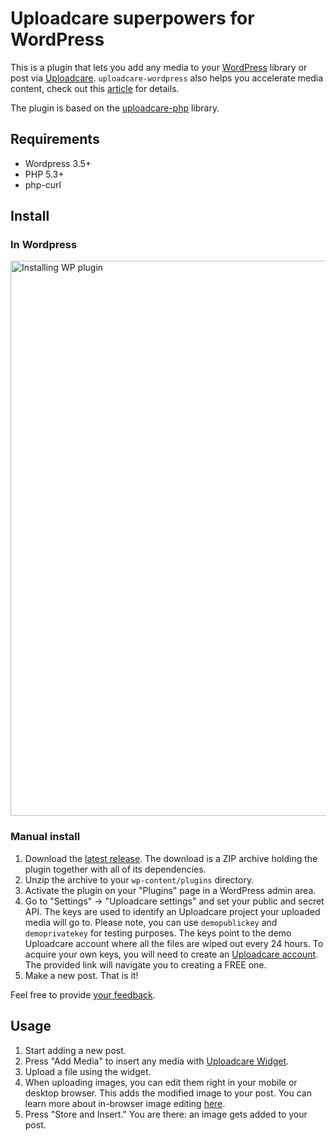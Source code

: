 # Uploadcare superpowers for WordPress

This is a plugin that lets you add any media to your [WordPress][5] library or
post via [Uploadcare][1]. `uploadcare-wordpress` also helps you accelerate media
content, check out this [article][ext-wparena-article] for details.

The plugin is based on the [uploadcare-php][4] library.

## Requirements

- Wordpress 3.5+
- PHP 5.3+
- php-curl

## Install

### In Wordpress

<a href="https://wordpress.org/plugins/uploadcare/" title="Navigate to the plugin page">
  <img src="https://ucarecdn.com/a6ed4f07-46d4-45f1-9a2e-1bef04d9f21a/InstallFromWP.gif"
       width="888" alt="Installing WP plugin">
</a>

### Manual install

1. Download the [latest release][3]. The download is a ZIP archive holding the
   plugin together with all of its dependencies.
2. Unzip the archive to your `wp-content/plugins` directory.
3. Activate the plugin on your "Plugins" page in a WordPress admin area.
4. Go to "Settings" -> "Uploadcare settings" and set your public and secret API.
   The keys are used to identify an Uploadcare project your uploaded media will
   go to. Please note, you can use `demopublickey` and `demoprivatekey` for
   testing purposes. The keys point to the demo Uploadcare account where all the
   files are wiped out every 24 hours.
   To acquire your own keys, you will need to create
   an [Uploadcare account](https://uploadcare.com/accounts/create/free/). The
   provided link will navigate you to creating a FREE one.
5. Make a new post. That is it!

Feel free to provide [your feedback](mailto:hello@uploadcare.com).

## Usage

1. Start adding a new post.
2. Press "Add Media" to insert any media with
   [Uploadcare Widget](https://uploadcare.com/features/widget/).
3. Upload a file using the widget.
4. When uploading images, you can edit them right in your mobile or desktop
   browser. This adds the modified image to your post. You can learn more about
   in-browser image editing [here](https://uploadcare.com/features/image_processing/).
5. Press "Store and Insert." You are there: an image gets added to your post.

[1]: https://uploadcare.com/
[2]: https://uploadcare.com/documentation/reference/basic/cdn.html
[3]: https://github.com/uploadcare/uploadcare-wordpress/releases
[4]: https://github.com/uploadcare/uploadcare-php
[5]: http://wordpress.org/
[ext-wparena-article]: https://wparena.com/3-must-have-wordpress-plugins-to-start-a-photoblog/
